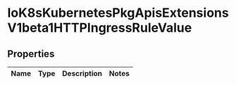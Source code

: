 
# IoK8sKubernetesPkgApisExtensionsV1beta1HTTPIngressRuleValue

## Properties
Name | Type | Description | Notes
------------ | ------------- | ------------- | -------------



